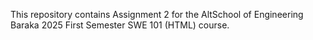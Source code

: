 This repository contains Assignment 2 for the AltSchool of Engineering Baraka 2025 First Semester SWE 101 (HTML) course.
